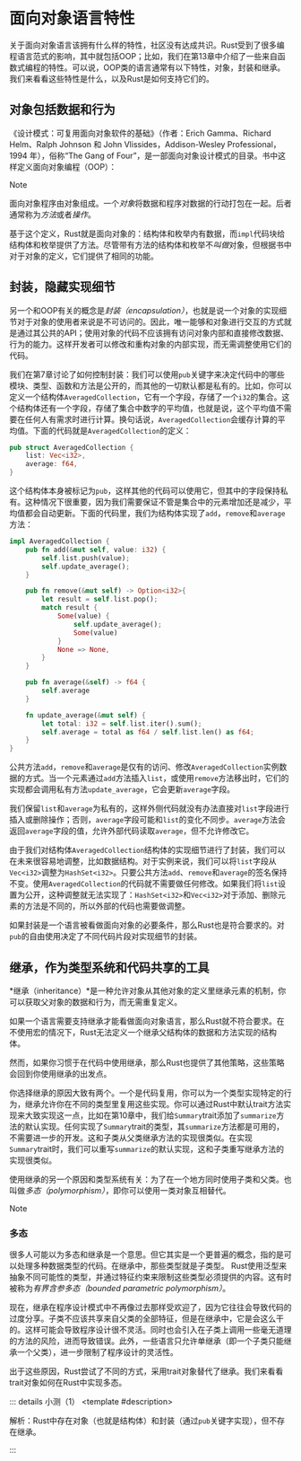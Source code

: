 <script setup>
import {
  QuizProvider,
  Quiz,
  Checkbox,
  Option
} from "../../components/quiz"
</script>

# 面向对象语言特性

关于面向对象语言该拥有什么样的特性，社区没有达成共识。Rust受到了很多编程语言范式的影响，其中就包括OOP；比如，我们在第13章中介绍了一些来自函数式编程的特性。可以说，OOP类的语言通常有以下特性，对象，封装和继承。我们来看看这些特性是什么，以及Rust是如何支持它们的。

## 对象包括数据和行为

《设计模式：可复用面向对象软件的基础》（作者：Erich Gamma、Richard Helm、Ralph Johnson 和 John Vlissides，Addison-Wesley Professional，1994 年），俗称“The Gang of Four”，是一部面向对象设计模式的目录。书中这样定义面向对象编程（OOP）：

> [!NOTE]
> 面向对象程序由对象组成。一个*对象*将数据和程序对数据的行动打包在一起。后者通常称为*方法*或者*操作*。

基于这个定义，Rust就是面向对象的：结构体和枚举内有数据，而`impl`代码块给结构体和枚举提供了方法。尽管带有方法的结构体和枚举不*叫做*对象，但根据书中对于对象的定义，它们提供了相同的功能。

## 封装，隐藏实现细节

另一个和OOP有关的概念是*封装（encapsulation）*，也就是说一个对象的实现细节对于对象的使用者来说是不可访问的。因此，唯一能够和对象进行交互的方式就是通过其公共的API；使用对象的代码不应该拥有访问对象内部和直接修改数据、行为的能力。这样开发者可以修改和重构对象的内部实现，而无需调整使用它们的代码。

我们在第7章讨论了如何控制封装：我们可以使用`pub`关键字来决定代码中的哪些模块、类型、函数和方法是公开的，而其他的一切默认都是私有的。比如，你可以定义一个结构体`AveragedCollection`，它有一个字段，存储了一个`i32`的集合。这个结构体还有一个字段，存储了集合中数字的平均值，也就是说，这个平均值不需要在任何人有需求时进行计算。换句话说，`AveragedCollection`会缓存计算的平均值。下面的代码就是`AveragedCollection`的定义：

```rust
pub struct AveragedCollection {
    list: Vec<i32>,
    average: f64,
}
```

这个结构体本身被标记为`pub`，这样其他的代码可以使用它，但其中的字段保持私有。这种情况下很重要，因为我们需要保证不管是集合中的元素增加还是减少，平均值都会自动更新。下面的代码里，我们为结构体实现了`add`，`remove`和`average`方法：

```rust
impl AveragedCollection {
    pub fn add(&mut self, value: i32) {
        self.list.push(value);
        self.update_average();
    }

    pub fn remove(&mut self) -> Option<i32>{
        let result = self.list.pop();
        match result {
            Some(value) {
                self.update_average();
                Some(value)
            }
            None => None,
        }
    }

    pub fn average(&self) -> f64 {
        self.average
    }

    fn update_average(&mut self) {
        let total: i32 = self.list.iter().sum();
        self.average = total as f64 / self.list.len() as f64;
    }
}
```

公共方法`add`，`remove`和`average`是仅有的访问、修改`AveragedCollection`实例数据的方式。当一个元素通过`add`方法插入`list`，或使用`remove`方法移出时，它们的实现都会调用私有方法`update_average`，它会更新`average`字段。

我们保留`list`和`average`为私有的，这样外侧代码就没有办法直接对`list`字段进行插入或删除操作；否则，`average`字段可能和`list`的变化不同步。`average`方法会返回`average`字段的值，允许外部代码读取`average`，但不允许修改它。

由于我们对结构体`AveragedCollection`结构体的实现细节进行了封装，我们可以在未来很容易地调整，比如数据结构。对于实例来说，我们可以将`list`字段从`Vec<i32>`调整为`HashSet<i32>`。只要公共方法`add`、`remove`和`average`的签名保持不变。使用`AveragedCollection`的代码就不需要做任何修改。如果我们将`list`设置为公开，这种调整就无法实现了：`HashSet<i32>`和`Vec<i32>`对于添加、删除元素的方法是不同的，所以外部的代码也需要做调整。

如果封装是一个语言被看做面向对象的必要条件，那么Rust也是符合要求的。对`pub`的自由使用决定了不同代码片段对实现细节的封装。

## 继承，作为类型系统和代码共享的工具

*继承（inheritance）*是一种允许对象从其他对象的定义里继承元素的机制，你可以获取父对象的数据和行为，而无需重复定义。

如果一个语言需要支持继承才能看做面向对象语言，那么Rust就不符合要求。在不使用宏的情况下，Rust无法定义一个继承父结构体的数据和方法实现的结构体。

然而，如果你习惯于在代码中使用继承，那么Rust也提供了其他策略，这些策略会回到你使用继承的出发点。

你选择继承的原因大致有两个。一个是代码复用，你可以为一个类型实现特定的行为，继承允许你在不同的类型里复用这些实现。你可以通过Rust中默认trait方法实现来大致实现这一点，比如在第10章中，我们给`Summary`trait添加了`summarize`方法的默认实现。任何实现了`Summary`trait的类型，其`summarize`方法都是可用的，不需要进一步的开发。这和子类从父类继承方法的实现很类似。在实现`Summary`trait时，我们可以重写`summarize`的默认实现，这和子类重写继承方法的实现很类似。

使用继承的另一个原因和类型系统有关：为了在一个地方同时使用子类和父类。也叫做*多态（polymorphism）*，即你可以使用一类对象互相替代。

> [!NOTE]
> ### 多态
> 很多人可能以为多态和继承是一个意思。但它其实是一个更普遍的概念，指的是可以处理多种数据类型的代码。在继承中，那些类型就是子类型。
> Rust使用泛型来抽象不同可能性的类型，并通过特征约束来限制这些类型必须提供的内容。这有时被称为*有界含参多态（bounded parametric polymorphism）*。

现在，继承在程序设计模式中不再像过去那样受欢迎了，因为它往往会导致代码的过度分享。子类不应该共享来自父类的全部特征，但是在继承中，它是会这么干的。这样可能会导致程序设计很不灵活。同时也会引入在子类上调用一些毫无道理的方法的风险，进而导致错误。此外，一些语言只允许单继承（即一个子类只能继承一个父类），进一步限制了程序设计的灵活性。

出于这些原因，Rust尝试了不同的方式，采用trait对象替代了继承。我们来看看trait对象如何在Rust中实现多态。

::: details 小测（1）
<QuizProvider>
<Quiz>
<template #description>

解析：Rust中存在对象（也就是结构体）和封装（通过`pub`关键字实现），但不存在继承。

</template>
<template #quiz>

Rust实现了以下哪一种面向对象语言特性？

<Checkbox>
<Option label="私有数据的封装" answer />
<Option label="从父类继承方法" />
<Option label="带有方法的对象" answer />
</Checkbox>

</template>
</Quiz>
</QuizProvider>
:::
